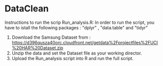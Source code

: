 # DataClean
Instructions to run the scrip Run_analysis.R:
In order to run the script, you have to istall the following packages : "dplyr" , "data.table" and "tidyr"
1.	Download the Samsung Dataset from :   https://d396qusza40orc.cloudfront.net/getdata%2Fprojectfiles%2FUCI%20HAR%20Dataset.zip
2.	Unzip the data and set the Dataset file as your working director.
3.	Upload the Run_analysis script into R and run the full script.


